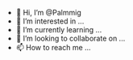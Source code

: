 - 👋 Hi, I’m @Palmmig
- 👀 I’m interested in ...
- 🌱 I’m currently learning ...
- 💞️ I’m looking to collaborate on ...
- 📫 How to reach me ...

<!---
Palmmig/Palmmig is a ✨ special ✨ repository because its `README.md` (this file) appears on your GitHub profile.
You can click the Preview link to take a look at your changes.
--->

